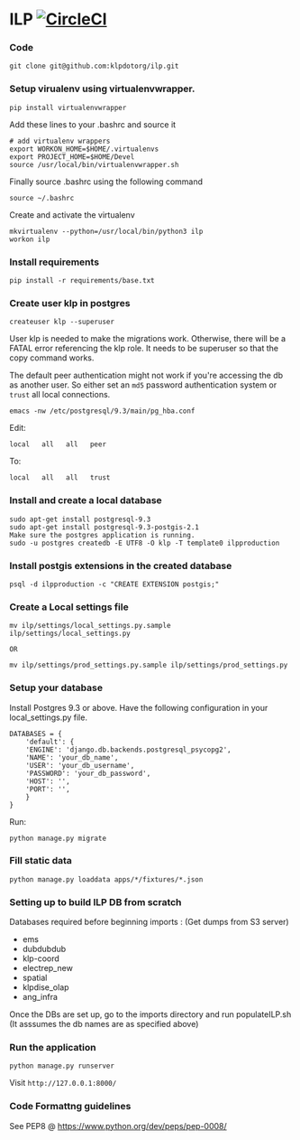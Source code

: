 ILP [![CircleCI](https://circleci.com/gh/klpdotorg/ilp.svg?style=svg)](https://circleci.com/gh/klpdotorg/ilp)
====


### Code

    git clone git@github.com:klpdotorg/ilp.git

### Setup virualenv using virtualenvwrapper.

    pip install virtualenvwrapper
    
Add these lines to your .bashrc and source it

    # add virtualenv wrappers
    export WORKON_HOME=$HOME/.virtualenvs
    export PROJECT_HOME=$HOME/Devel
    source /usr/local/bin/virtualenvwrapper.sh

Finally source .bashrc using the following command
    
    source ~/.bashrc

Create and activate the virtualenv

    mkvirtualenv --python=/usr/local/bin/python3 ilp
    workon ilp
   
### Install requirements

    pip install -r requirements/base.txt

### Create user klp in postgres

    createuser klp --superuser

User klp is needed to make the migrations work. Otherwise, there will be a FATAL error referencing the klp role. It needs to be superuser so that the copy command works.

The default peer authentication might not work if you're accessing the db as another user. So either set an `md5` password authentication system or `trust` all local connections.

    emacs -nw /etc/postgresql/9.3/main/pg_hba.conf

Edit:

    local   all   all   peer

To:

    local   all   all   trust

### Install and create a local database

    sudo apt-get install postgresql-9.3
    sudo apt-get install postgresql-9.3-postgis-2.1
    Make sure the postgres application is running.
    sudo -u postgres createdb -E UTF8 -O klp -T template0 ilpproduction

### Install postgis extensions in the created database
    psql -d ilpproduction -c "CREATE EXTENSION postgis;"

### Create a Local settings file

    mv ilp/settings/local_settings.py.sample ilp/settings/local_settings.py

    OR

    mv ilp/settings/prod_settings.py.sample ilp/settings/prod_settings.py

### Setup your database

Install Postgres 9.3 or above. Have the following configuration in your local_settings.py file.

    DATABASES = {
        'default': {
        'ENGINE': 'django.db.backends.postgresql_psycopg2',
        'NAME': 'your_db_name',
        'USER': 'your_db_username',
        'PASSWORD': 'your_db_password',
        'HOST': '',
        'PORT': '',
        }
    }

Run:

    python manage.py migrate

### Fill static data
    python manage.py loaddata apps/*/fixtures/*.json

### Setting up to build ILP DB from scratch

Databases required before beginning imports :
(Get dumps from S3 server)
* ems
* dubdubdub
* klp-coord
* electrep_new
* spatial
* klpdise_olap
* ang_infra

Once the DBs are set up, go to the imports directory and run populateILP.sh (It asssumes the db names are as specified above)

### Run the application

    python manage.py runserver

Visit `http://127.0.0.1:8000/`

### Code Formattng guidelines
See PEP8 @ https://www.python.org/dev/peps/pep-0008/

